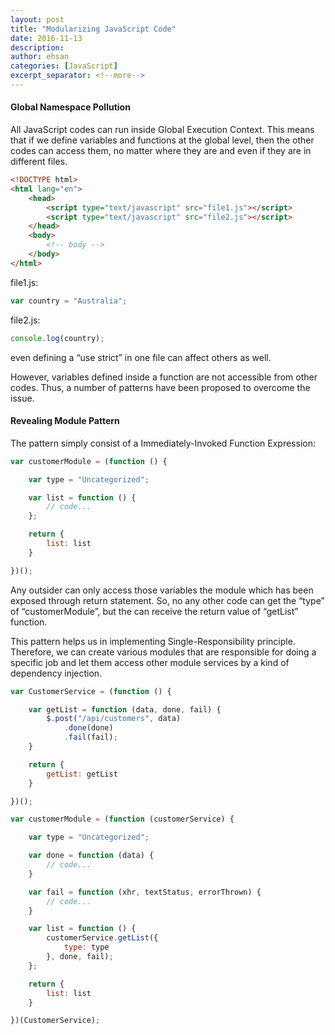 ```yaml
---
layout: post
title: "Modularizing JavaScript Code"
date: 2016-11-13
description:
author: ehsan
categories: [JavaScript]
excerpt_separator: <!--more-->
---
```


#### Global Namespace Pollution
All JavaScript codes can run inside Global Execution Context.
This means that if we define variables and functions at the global level, then the other codes can access them, no matter where they are and even if they are in different files.

```html
<!DOCTYPE html>
<html lang="en">
    <head>
        <script type="text/javascript" src="file1.js"></script>
        <script type="text/javascript" src="file2.js"></script>
    </head>
    <body>
        <!-- body -->
    </body>
</html>
```
<!--more-->
file1.js:

```javascript
var country = "Australia";
```

file2.js:

```javascript
console.log(country);
```

even defining a “use strict” in one file can affect others as well.

However, variables defined inside a function are not accessible from other codes. Thus, a number of patterns have been proposed to overcome the issue.

#### Revealing Module Pattern

The pattern simply consist of a Immediately-Invoked Function Expression:

```javascript
var customerModule = (function () {

    var type = "Uncategorized";

    var list = function () {
        // code...
    };

    return {
        list: list
    }

})();
```

Any outsider can only access those variables the module which has been exposed through return statement. So, no any other code can get the “type” of “customerModule”, but the can receive the return value of “getList” function.

This pattern helps us in implementing Single-Responsibility principle. Therefore, we can create various modules that are responsible for doing a specific job and let them access other module services by a kind of dependency injection.

```javascript
var CustomerService = (function () {

    var getList = function (data, done, fail) {
        $.post("/api/customers", data)
            .done(done)
            .fail(fail);
    }

    return {
        getList: getList
    }

})();

var customerModule = (function (customerService) {

    var type = "Uncategorized";

    var done = function (data) {
        // code...
    }

    var fail = function (xhr, textStatus, errorThrown) {
        // code...
    }

    var list = function () {
        customerService.getList({
            type: type
        }, done, fail);
    };

    return {
        list: list
    }

})(CustomerService);
```
